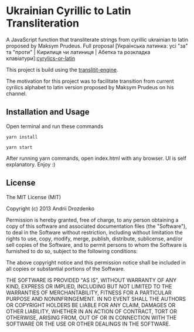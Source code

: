 Ukrainian Cyrillic to Latin Transliteration
=====================================================
A JavaScript function that transliterate strings from cyrillic ukrainian to latin proposed by Maksym Prudeus. Full proposal [Українська латинка: усі "за" та "проти" | Кирилиця чи латиниця | Абетка та розкладка клавіатури]:[cyrylics-or-latin]

This project is build using the [translitit-engine][translitit-engine].

The motivation for this project was to facilitate transition from current cyrilics alphabet to latin version proposed by Maksym Prudeus on his channel.

[translitit-engine]: https://github.com/gausby/translitit-engine
[cyrylics-or-latin]:https://youtube.com/watch?v=nHeE2x2UNw4&feature=shares

## Installation and Usage
Open terminal and run these commands

    yarn install

    yarn start

After running yarn commands, open index.html with any browser. 
UI is self explanatory.
Enjoy :)

## License
The MIT License (MIT)

Copyright (c) 2013 Andrii Drozdenko

Permission is hereby granted, free of charge, to any person obtaining a copy of this software and associated documentation files (the "Software"), to deal in the Software without restriction, including without limitation the rights to use, copy, modify, merge, publish, distribute, sublicense, and/or sell copies of the Software, and to permit persons to whom the Software is furnished to do so, subject to the following conditions:

The above copyright notice and this permission notice shall be included in all copies or substantial portions of the Software.

THE SOFTWARE IS PROVIDED "AS IS", WITHOUT WARRANTY OF ANY KIND, EXPRESS OR IMPLIED, INCLUDING BUT NOT LIMITED TO THE WARRANTIES OF MERCHANTABILITY, FITNESS FOR A PARTICULAR PURPOSE AND NONINFRINGEMENT. IN NO EVENT SHALL THE AUTHORS OR COPYRIGHT HOLDERS BE LIABLE FOR ANY CLAIM, DAMAGES OR OTHER LIABILITY, WHETHER IN AN ACTION OF CONTRACT, TORT OR OTHERWISE, ARISING FROM, OUT OF OR IN CONNECTION WITH THE SOFTWARE OR THE USE OR OTHER DEALINGS IN THE SOFTWARE.